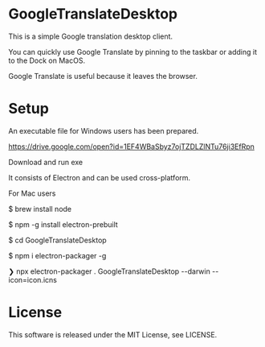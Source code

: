  # GoogleTranslateDesktop
This is a simple Google translation desktop client.

You can quickly use Google Translate by pinning to the taskbar or adding it to the Dock on MacOS.

Google Translate is useful because it leaves the browser.

# Setup
An executable file for Windows users has been prepared.

https://drive.google.com/open?id=1EF4WBaSbyz7ojTZDLZlNTu76ji3EfRpn

Download and run exe

It consists of Electron and can be used cross-platform.

For Mac users

$ brew install node

$ npm -g install electron-prebuilt

$ cd GoogleTranslateDesktop

$ npm i electron-packager -g

 ❯ npx electron-packager . GoogleTranslateDesktop --darwin --icon=icon.icns

# License
This software is released under the MIT License, see LICENSE.

